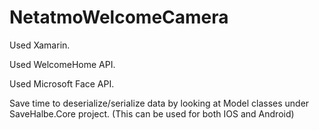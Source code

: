 # NetatmoWelcomeCamera

Used Xamarin.

Used WelcomeHome API.

Used Microsoft Face API.

Save time to deserialize/serialize data by looking at Model classes under SaveHalbe.Core project. (This can be used for both IOS and Android)
